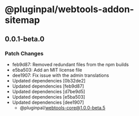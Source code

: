 # @pluginpal/webtools-addon-sitemap

## 0.0.1-beta.0

### Patch Changes

- feb9d87: Removed redundant files from the npm builds
- e5ba503: Add an MIT license file
- dee1907: Fix issue with the admin translations
- Updated dependencies [0b32de2]
- Updated dependencies [feb9d87]
- Updated dependencies [d7be9d5]
- Updated dependencies [e5ba503]
- Updated dependencies [dee1907]
  - @pluginpal/webtools-core@1.0.0-beta.5

